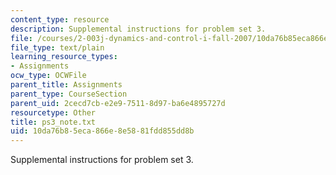 ```yaml
---
content_type: resource
description: Supplemental instructions for problem set 3.
file: /courses/2-003j-dynamics-and-control-i-fall-2007/10da76b85eca866e8e5881fdd855dd8b_ps3_note.txt
file_type: text/plain
learning_resource_types:
- Assignments
ocw_type: OCWFile
parent_title: Assignments
parent_type: CourseSection
parent_uid: 2cecd7cb-e2e9-7511-8d97-ba6e4895727d
resourcetype: Other
title: ps3_note.txt
uid: 10da76b8-5eca-866e-8e58-81fdd855dd8b
---
```

Supplemental instructions for problem set 3.

